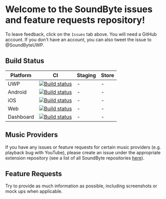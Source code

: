 # Welcome to the SoundByte issues and feature requests repository!

To leave feedback, click on the `Issues` tab above. You will need a GitHub account. If you don't have an account, you can also tweet the issue to @SoundByteUWP.

## Build Status

|Platform|CI|Staging|Store|
|---|---|---|---|
| UWP | [![Build status](https://dev.azure.com/soundbyte/SoundByte%20Build%20Process/_apis/build/status/UWP-CI)](https://dev.azure.com/soundbyte/SoundByte%20Build%20Process/_build/latest?definitionId=21) | - | - |
| Android | [![Build status](https://dev.azure.com/soundbyte/SoundByte%20Build%20Process/_apis/build/status/Android-CI)](https://dev.azure.com/soundbyte/SoundByte%20Build%20Process/_build/latest?definitionId=24) | - | - |
| iOS | [![Build status](https://dev.azure.com/soundbyte/SoundByte%20Build%20Process/_apis/build/status/iOS-CI)](https://dev.azure.com/soundbyte/SoundByte%20Build%20Process/_build/latest?definitionId=27) | - | -  |
| Web | [![Build status](https://dev.azure.com/soundbyte/SoundByte%20Build%20Process/_apis/build/status/Web-CI)](https://dev.azure.com/soundbyte/SoundByte%20Build%20Process/_build/latest?definitionId=19) | - | - |
| Dashboard | [![Build status](https://dev.azure.com/soundbyte/SoundByte%20Build%20Process/_apis/build/status/Dashboard-CI)](https://dev.azure.com/soundbyte/SoundByte%20Build%20Process/_build/latest?definitionId=30) | - | - |

## Music Providers
If you have any issues or feature requests for certain music providers (e.g. playback bug with YouTube), please create an issue under the appropriate extension repository (see a list of all SoundByte repositories [here](https://github.com/SoundByteOSS)).

## Feature Requests
Try to provide as much information as possible, including screenshots or mock ups when applicable.
